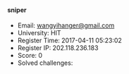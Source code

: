 #### sniper  

* Email: wangyihanger@gmail.com  
* University: HIT  
* Register Time: 2017-04-11 05:23:02  
* Register IP: 202.118.236.183  
* Score: 0  
* Solved challenges: 
